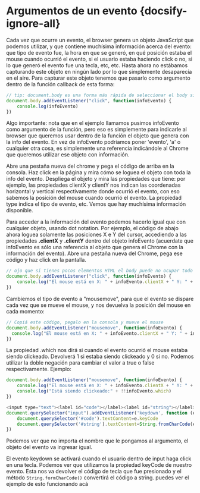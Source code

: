 # Argumentos de un evento  {docsify-ignore-all}

Cada vez que ocurre un evento, el browser genera un objeto JavaScript que podemos utilizar, y que contiene muchísima información acerca del evento: que tipo de evento fue, la hora en que se generó, en qué posición estaba el mouse cuando ocurrió el evento, si el usuario estaba haciendo click o no, si lo que generó el evento fue una tecla, etc, etc. Hasta ahora no estábamos capturando este objeto en ningún lado por lo que simplemente desaparecía en el aire. Para capturar este objeto tenemos que pasarlo como argumento dentro de la función callback de esta forma:

```js
// tip: document.body es una forma más rápida de seleccionar el body sin querySelector
document.body.addEventListener("click", function(infoEvento) {
    console.log(infoEvento)
})
```

Algo importante: nota que en el ejemplo llamamos pusimos infoEvento como argumento de la función, pero eso es simplemente para indicarle al browser que queremos usar dentro de la función el objeto que genera con la info del evento. En vez de infoEvento podríamos poner 'evento', 'a' o cualquier otra cosa, es simplemente una referencia indicándole al Chrome que queremos utilizar ese objeto con información.

Abre una pestaña nueva del chrome y pega el código de arriba en la consola. Haz click en la página y mira cómo se loguea el objeto con toda la info del evento. Despliega el objeto y mira las propiedades que tiene: por ejemplo, las propiedades clientX y clientY nos indican las coordenadas horizontal y vertical respectivamente donde ocurrió el evento, con eso sabemos la posición del mouse cuando ocurrió el evento. La propiedad type indica el tipo de evento, etc. Vemos que hay muchísima información disponible.

Para acceder a la información del evento podemos hacerlo igual que con cualquier objeto, usando dot notation. Por ejemplo, el código de abajo ahora loguea solamente las posiciones X e Y del cursor, accediendo a las propiedades **.clientX** y **.clientY** dentro del objeto infoEvento (acuerdate que infoEvento es sólo una referencia al objeto que genera el Chrome con la información del evento). Abre una pestaña nueva del Chrome, pega ese código y haz click en la pantalla.

```js
// ojo que si tienes pocos elementos HTML el body puede no ocupar todo el alto de la pantalla
document.body.addEventListener("click", function(infoEvento) {
    console.log("El mouse está en X: " + infoEvento.clientX + " Y: " + infoEvento.clientY)
})
```

Cambiemos el tipo de evento a "mousemove", para que el evento se dispare cada vez que se mueve el mouse, y nos devuelva la posición del mouse en cada momento:

```js
// Copiá este código, pegalo en la consola y mueve el mouse
document.body.addEventListener("mousemove", function(infoEvento) {
  console.log("El mouse está en X: " + infoEvento.clientX + " Y: " + infoEvento.clientY)
})
```

La propiedad .which nos dirá si cuando el evento ocurrió el mouse estaba siendo clickeado. Devolverá 1 si estaba siendo clickeado y 0 si no. Podemos utilizar la doble negación para cambiar el valor a true o false respectivamente. 
Ejemplo:

```js
document.body.addEventListener("mousemove", function(infoEvento) {
    console.log("El mouse está en X: " + infoEvento.clientX + " Y: " + infoEvento.clientY)
    console.log("Está siendo clickeado:" + !!infoEvento.which)
})
```

```js
<input type="text"><label id="code"></label><label id="string"></label>
document.querySelector("input").addEventListener('keydown', function (e) {
    document.querySelector('#code').textContent=e.keyCode
    document.querySelector('#string').textContent=String.fromCharCode(e.keyCode)
})
```

Podemos ver que no importa el nombre que le pongamos al argumento, el objeto del evento va ingresar igual.

El evento keydown se activará cuando el usuario dentro de input haga click en una tecla. Podemos ver que utilizamos la propiedad keyCode de nuestro evento. Esta nos va devolver el código de tecla que fue presionado y el método `String.formCharCode()` convertirá el código a string. puedes ver el ejemplo de esto funcionando acá

